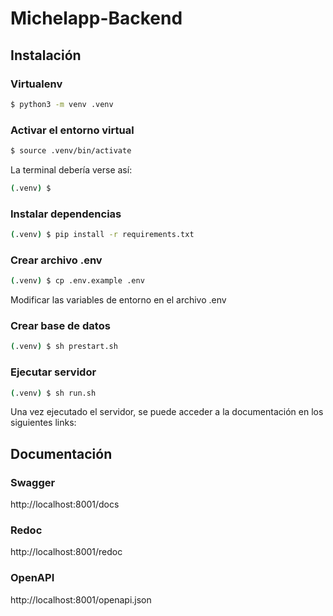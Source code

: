 # Michelapp-Backend

## Instalación

### Virtualenv

```bash
$ python3 -m venv .venv
```

### Activar el entorno virtual
```bash
$ source .venv/bin/activate
```

La terminal debería verse así:
```bash
(.venv) $
``` 

### Instalar dependencias
```bash
(.venv) $ pip install -r requirements.txt
```

### Crear archivo .env
```bash
(.venv) $ cp .env.example .env
```

Modificar las variables de entorno en el archivo .env


### Crear base de datos
```bash
(.venv) $ sh prestart.sh
```

### Ejecutar servidor
```bash
(.venv) $ sh run.sh
```

Una vez ejecutado el servidor, se puede acceder a la documentación en los siguientes links:

## Documentación

### Swagger
http://localhost:8001/docs

### Redoc
http://localhost:8001/redoc

### OpenAPI
http://localhost:8001/openapi.json




